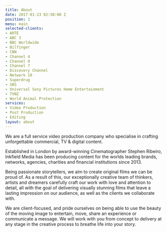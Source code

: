 ```yaml
---
title: About
date: 2017-01-23 02:50:00 Z
position: 1
menu: main
selected-clients:
- ARTE
- ABC 3
- BBC Worldwide
- Bilfinger
- CNN
- Channel 4
- Channel 9
- Channel 7
- Discovery Channel
- Network 10
- Superdrug
- SBS
- Universal Sony Pictures Home Entertainment
- TVNZ
- World Animal Protection
services:
- Video Production
- Post Production
- Editing
layout: about
---
```


We are a full service video production company who specialise in crafting unforgettable commercial, TV & digital content.

Established in London by award-winning Cinematographer Stephen Ribeiro, Inkfield Media has been producing content for the worlds leading brands, networks, agencies, charities and financial institutions since 2013.

Being passionate storytellers, we aim to create original films we can be proud of. As a result of this, our exceptionally creative team of thinkers, artists and dreamers carefully craft our work with love and attention to detail, all with the goal of delivering visually stunning films that leave a lasting impression on our audience, as well as the clients we collaborate with.

We are client-focused, and pride ourselves on being able to use the beauty of the moving image to entertain, move, share an experience or communicate a message. We will work with you from concept to delivery at any stage in the creative process to breathe life into your story.